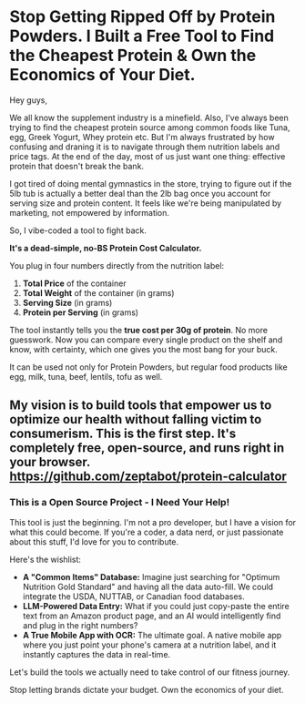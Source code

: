# Stop Getting Ripped Off by Protein Powders. I Built a Free Tool to Find the Cheapest Protein & Own the Economics of Your Diet.

Hey guys,

We all know the supplement industry is a minefield. Also, I've always been trying to find the cheapest protein source among common foods like Tuna, egg, Greek Yogurt, Whey protein etc. But I'm always frustrated by how confusing and draning it is to navigate through them nutrition labels and price tags. At the end of the day, most of us just want one thing: effective protein that doesn't break the bank.

I got tired of doing mental gymnastics in the store, trying to figure out if the 5lb tub is actually a better deal than the 2lb bag once you account for serving size and protein content. It feels like we're being manipulated by marketing, not empowered by information.

So, I vibe-coded a tool to fight back.

**It's a dead-simple, no-BS Protein Cost Calculator.**

You plug in four numbers directly from the nutrition label:
1.  **Total Price** of the container
2.  **Total Weight** of the container (in grams)
3.  **Serving Size** (in grams)
4.  **Protein per Serving** (in grams)

The tool instantly tells you the **true cost per 30g of protein**. No more guesswork. Now you can compare every single product on the shelf and know, with certainty, which one gives you the most bang for your buck.

It can be used not only for Protein Powders, but regular food products like egg, milk, tuna, beef, lentils, tofu as well.

My vision is to build tools that empower us to optimize our health without falling victim to consumerism. This is the first step. It's completely free, open-source, and runs right in your browser.
**https://github.com/zeptabot/protein-calculator**
---

### This is a Open Source Project - I Need Your Help!

This tool is just the beginning. I'm not a pro developer, but I have a vision for what this could become. If you're a coder, a data nerd, or just passionate about this stuff, I'd love for you to contribute.

Here's the wishlist:

*   **A "Common Items" Database:** Imagine just searching for "Optimum Nutrition Gold Standard" and having all the data auto-fill. We could integrate the USDA, NUTTAB, or Canadian food databases.
*   **LLM-Powered Data Entry:** What if you could just copy-paste the entire text from an Amazon product page, and an AI would intelligently find and plug in the right numbers?
*   **A True Mobile App with OCR:** The ultimate goal. A native mobile app where you just point your phone's camera at a nutrition label, and it instantly captures the data in real-time.

Let's build the tools we actually need to take control of our fitness journey.

Stop letting brands dictate your budget. Own the economics of your diet.
